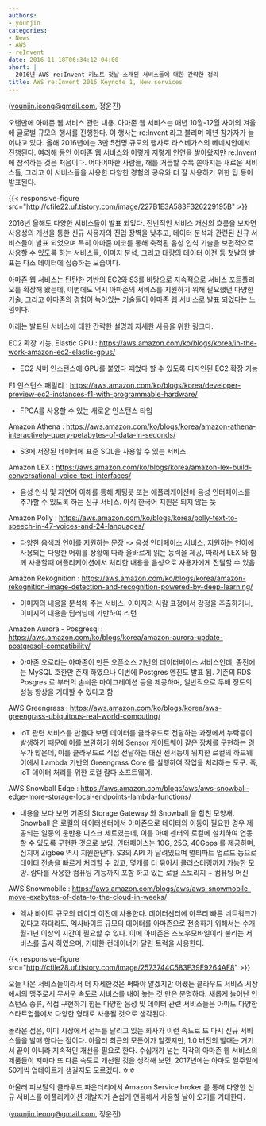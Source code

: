 ```yaml
---
authors:
- younjin
categories:
- News
- AWS 
- reInvent
date: 2016-11-18T06:34:12-04:00
short: |
  2016년 AWS re:Invent 키노트 첫날 소개된 서비스들에 대한 간략한 정리   
title: AWS re:Invent 2016 Keynote 1, New services 
---
```


(younjin.jeong@gmail.com, 정윤진) 

오랜만에 아마존 웹 서비스 관련 내용. 아마존 웹 서비스는 매년 10월-12월 사이의 겨울에 글로벌 규모의 행사를 진행한다. 이 행사는 re:Invent 라고 불리며 매년 참가자가 늘어나고 있다. 
올해 2016년에는 3만 5천명 규모의 행사로 라스베가스의 베네시안에서 진행된다. 여러해 동안 아마존 웹 서비스와 이렇게 저렇게 인연을 쌓아왔지만 re:Invent 에 참석하는 것은 처음이다. 어마어마한 사람들, 해를 거듭할 수록 쏟아지는 새로운 서비스들, 그리고 이 서비스들을 사용한 다양한 경험의 공유와 더 잘 사용하기 위한 팁 등이 발표된다. 


{{< responsive-figure src="http://cfile22.uf.tistory.com/image/227B1E3A583F326229195B" >}}

2016년 올해도 다양한 서비스들이 발표 되었다. 전반적인 서비스 개선의 흐름을 보자면 사용성의 개선을 통한 신규 사용자의 진입 장벽을 낮추고, 데이터 분석과 관련된 신규 서비스들이 발표 되었으며 특히 아마존 에코를 통해 축적된 음성 인식 기술을 보편적으로 사용할 수 있도록 하는 서비스들, 이미지 분석, 그리고 대량의 데이터 이전 등 첫날의 발표는 다소 데이터에 집중하는 모습이다. 

아마존 웹 서비스는 탄탄한 기반의 EC2와 S3를 바탕으로 지속적으로 서비스 포트폴리오를 확장해 왔는데, 이번에도 역시 아마존의 서비스를 지원하기 위해 필요했던 다양한 기술, 그리고 아마존의 경험이 녹아있는 기술들이 아마존 웹 서비스로 발표 되었다는 느낌이다. 



아래는 발표된 서비스에 대한 간략한 설명과 자세한 사용을 위한 링크다. 



EC2 확장 기능, Elastic GPU : https://aws.amazon.com/ko/blogs/korea/in-the-work-amazon-ec2-elastic-gpus/

- EC2 서버 인스턴스에 GPU를 붙였다 떼었다 할 수 있도록 디자인된 EC2 확장 기능 



F1 인스턴스 패밀리 : https://aws.amazon.com/ko/blogs/korea/developer-preview-ec2-instances-f1-with-programmable-hardware/ 

- FPGA를 사용할 수 있는 새로운 인스턴스 타입 



Amazon Athena : https://aws.amazon.com/ko/blogs/korea/amazon-athena-interactively-query-petabytes-of-data-in-seconds/

- S3에 저장된 데이터에 표준 SQL을 사용할 수 있는 서비스 



Amazon LEX : https://aws.amazon.com/ko/blogs/korea/amazon-lex-build-conversational-voice-text-interfaces/ 

- 음성 인식 및 자연어 이해를 통해 채팅봇 또는 애플리케이션에 음성 인터페이스를 추가할 수 있도록 하는 신규 서비스. 아직 한국어 지원은 되지 않는 듯 



Amazon Polly : https://aws.amazon.com/ko/blogs/korea/polly-text-to-speech-in-47-voices-and-24-languages/ 

- 다양한 음색과 언어를 지원하는 문장 -> 음성 인터페이스 서비스. 지원하는 언어에 사용되는 다양한 어휘를 상황에 따라 올바르게 읽는 능력을 제공, 따라서 LEX 와 함께 사용할때 애플리케이션에서 처리한 내용을 음성으로 사용자에게 전달할 수 있음 



Amazon Rekognition : https://aws.amazon.com/ko/blogs/korea/amazon-rekognition-image-detection-and-recognition-powered-by-deep-learning/ 

- 이미지의 내용을 분석해 주는 서비스. 이미지의 사람 표정에서 감정을 추출하거나, 이미지의 내용을 딥러닝에 기반하여 리턴 



Amazon Aurora - Posgresql : https://aws.amazon.com/ko/blogs/korea/amazon-aurora-update-postgresql-compatibility/ 

- 아마존 오로라는 아마존이 만든 오픈소스 기반의 데이터베이스 서비스인데, 종전에는 MySQL 호환만 존재 하였으나 이번에 Postgres 엔진도 발표 됨. 기존의 RDS Posgres 로 부터의 손쉬운 마이그레이션 등을 제공하며, 일반적으로 두배 정도의 성능 향상을 기대할 수 있다고 함 



AWS Greengrass : https://aws.amazon.com/ko/blogs/korea/aws-greengrass-ubiquitous-real-world-computing/ 

- IoT 관련 서비스를 만들다 보면 데이터를 클라우드로 전달하는 과정에서 누락등이 발생하기 때문에 이를 보완하기 위해 Sensor 게이트웨이 같은 장치를 구현하는 경우가 많은데, 이를 클라우드로 직접 전달하는 대신 센서등이 위치한 로컬의 하드웨어에서 Lambda 기반의 Greengrass Core 를 실행하여 작업을 처리하는 도구. 즉, IoT 데이터 처리를 위한 로컬 람다 소프트웨어. 



AWS Snowball Edge : https://aws.amazon.com/blogs/aws/aws-snowball-edge-more-storage-local-endpoints-lambda-functions/ 

- 내용을 보다 보면 기존의 Storage Gateway 와 Snowball 을 합친 모양새. Snowball 은 로컬의 데이터센터에서 아마존으로 데이터의 이동이 필요한 경우 제공되는 일종의 운반용 디스크 세트였는데, 이를 아예 센터의 로컬에 설치하여 연동할 수 있도록 구현한 것으로 보임. 인터페이스는 10G, 25G, 40Gbps 를 제공하며, 심지어 Zigbee 역시 지원한단다. S3의 API 가 달려있으며 멀티파트 업로드 등으로 데이터 전송을 빠르게 처리할 수 있고, 몇개를 더 묶어서 클러스터링까지 가능한 모양. 람다를 사용한 컴퓨팅 기능까지 포함 하고 있는 로컬 스토리지 + 컴퓨팅 머신  



AWS Snowmobile : https://aws.amazon.com/blogs/aws/aws-snowmobile-move-exabytes-of-data-to-the-cloud-in-weeks/ 

- 엑사 바이트 규모의 데이터 이전에 사용한다. 데이터센터에 아무리 빠른 네트워크가 있다고 하더라도, 엑사바이트 규모의 데이터를 아마존으로 전송하기 위해서는 수개월-1년 이상의 시간이 필요할 수 있다. 이에 아마존은 스노우모바일이라 불리는 서비스를 출시 하였으며, 거대한 컨테이너가 달린 트럭을 사용한다.

{{< responsive-figure src="http://cfile28.uf.tistory.com/image/2573744C583F39E9264AF8" >}}


오늘 나온 서비스들이라서 더 자세한것은 써봐야 알겠지만 어쨌든 클라우드 서비스 시장에서의 맹주로서 무서운 속도로 서비스를 내어 놓는 것 만은 분명하다. 새롭게 늘어난 인스턴스 종류, 직접 구현하기 힘든 다양한 음성 및 데이터 관련 서비스들은 아마도 다양한 스타트업들에서 다양한 형태로 사용될 것으로 생각된다. 

놀라운 점은, 이미 시장에서 선두를 달리고 있는 회사가 이런 속도로 또 다시 신규 서비스들을 발매 한다는 점이다. 아울러 최근의 모든이가 알겠지만, 1.0 버전의 발매는 거기서 끝이 아니라 지속적인 개선을 필요로 한다. 수십개가 넘는 각각의 아마존 웹 서비스의 제품들이 저마다 또 다른 속도로 개선될 것을 생각해 보면, 2017년에는 아마도 일주일에 50개씩 업데이트가 생길지도 모르겠다. ㅎㅎ 

아울러 피보탈의 클라우드 파운더리에서 Amazon Service broker 를 통해 다양한 신규 서비스를 애플리케이션 개발자가 손쉽게 연동해서 사용할 날이 오기를 기대한다. 

(younjin.jeong@gmail.com, 정윤진)